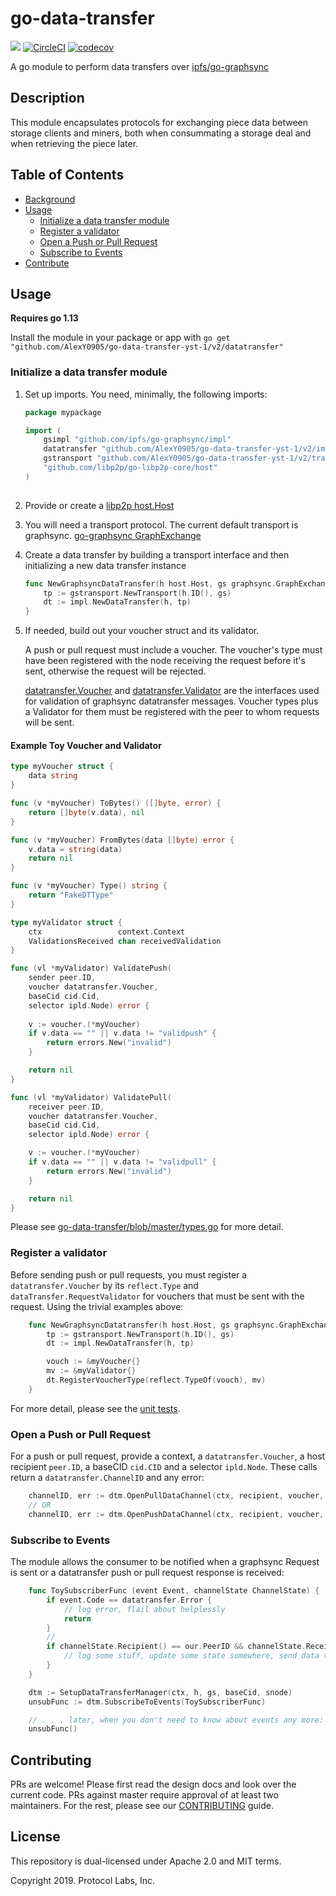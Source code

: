 # go-data-transfer
[![](https://img.shields.io/badge/made%20by-Protocol%20Labs-blue.svg?style=flat-square)](http://ipn.io)
[![CircleCI](https://circleci.com/gh/filecoin-project/go-data-transfer.svg?style=svg)](https://circleci.com/gh/filecoin-project/go-data-transfer)
[![codecov](https://codecov.io/gh/filecoin-project/go-data-transfer/branch/master/graph/badge.svg)](https://codecov.io/gh/filecoin-project/go-data-transfer)

A go module to perform data transfers over [ipfs/go-graphsync](https://github.com/ipfs/go-graphsync)

## Description
This module encapsulates protocols for exchanging piece data between storage clients and miners, both when consummating a storage deal and when retrieving the piece later. 

## Table of Contents
* [Background](https://github.com/AlexY0905/go-data-transfer-yst-1/v2/tree/master#background)
* [Usage](https://github.com/AlexY0905/go-data-transfer-yst-1/v2/tree/master#usage)
    * [Initialize a data transfer module](https://github.com/AlexY0905/go-data-transfer-yst-1/v2/tree/master#initialize-a-data-transfer-module)
    * [Register a validator](https://github.com/AlexY0905/go-data-transfer-yst-1/v2/tree/master#register-a-validator)
    * [Open a Push or Pull Request](https://github.com/AlexY0905/go-data-transfer-yst-1/v2/tree/master#open-a-push-or-pull-request)
    * [Subscribe to Events](https://github.com/AlexY0905/go-data-transfer-yst-1/v2/tree/master#subscribe-to-events)
* [Contribute](https://github.com/AlexY0905/go-data-transfer-yst-1/v2/tree/master#contribute)

## Usage

**Requires go 1.13**

Install the module in your package or app with `go get "github.com/AlexY0905/go-data-transfer-yst-1/v2/datatransfer"`


### Initialize a data transfer module
1. Set up imports. You need, minimally, the following imports:
    ```go
    package mypackage

    import (
        gsimpl "github.com/ipfs/go-graphsync/impl"
        datatransfer "github.com/AlexY0905/go-data-transfer-yst-1/v2/impl"
        gstransport "github.com/AlexY0905/go-data-transfer-yst-1/v2/transport/graphsync"
        "github.com/libp2p/go-libp2p-core/host"
    )
            
    ```
1. Provide or create a [libp2p host.Host](https://github.com/libp2p/go-libp2p-examples/tree/master/libp2p-host)
1. You will need a transport protocol. The current default transport is graphsync. [go-graphsync GraphExchange](https://github.com/ipfs/go-graphsync#initializing-a-graphsync-exchange)
1. Create a data transfer by building a transport interface and then initializing a new data transfer instance
    ```go
    func NewGraphsyncDataTransfer(h host.Host, gs graphsync.GraphExchange) {
        tp := gstransport.NewTransport(h.ID(), gs)
        dt := impl.NewDataTransfer(h, tp)
    }
    ```

1. If needed, build out your voucher struct and its validator. 
    
    A push or pull request must include a voucher. The voucher's type must have been registered with 
    the node receiving the request before it's sent, otherwise the request will be rejected.  

    [datatransfer.Voucher](https://github.com/AlexY0905/go-data-transfer-yst-1/v2/blob/21dd66ba370176224114b13030ee68cb785fadb2/datatransfer/types.go#L17)
    and [datatransfer.Validator](https://github.com/AlexY0905/go-data-transfer-yst-1/v2/blob/21dd66ba370176224114b13030ee68cb785fadb2/datatransfer/types.go#L153)
    are the interfaces used for validation of graphsync datatransfer messages.  Voucher types plus a Validator for them must be registered
    with the peer to whom requests will be sent.  

#### Example Toy Voucher and Validator
```go
type myVoucher struct {
	data string
}

func (v *myVoucher) ToBytes() ([]byte, error) {
	return []byte(v.data), nil
}

func (v *myVoucher) FromBytes(data []byte) error {
	v.data = string(data)
	return nil
}

func (v *myVoucher) Type() string {
	return "FakeDTType"
}

type myValidator struct {
	ctx                 context.Context
	ValidationsReceived chan receivedValidation
}

func (vl *myValidator) ValidatePush(
	sender peer.ID,
	voucher datatransfer.Voucher,
	baseCid cid.Cid,
	selector ipld.Node) error {
    
    v := voucher.(*myVoucher)
    if v.data == "" || v.data != "validpush" {
        return errors.New("invalid")
    }   

	return nil
}

func (vl *myValidator) ValidatePull(
	receiver peer.ID,
	voucher datatransfer.Voucher,
	baseCid cid.Cid,
	selector ipld.Node) error {

    v := voucher.(*myVoucher)
    if v.data == "" || v.data != "validpull" {
        return errors.New("invalid")
    }   

	return nil
}

```


Please see 
[go-data-transfer/blob/master/types.go](https://github.com/AlexY0905/go-data-transfer-yst-1/v2/blob/master/types.go) 
for more detail.


### Register a validator
Before sending push or pull requests, you must register a `datatransfer.Voucher` 
by its `reflect.Type` and `dataTransfer.RequestValidator` for vouchers that
must be sent with the request.  Using the trivial examples above:
```go
    func NewGraphsyncDatatransfer(h host.Host, gs graphsync.GraphExchange) {
        tp := gstransport.NewTransport(h.ID(), gs)
        dt := impl.NewDataTransfer(h, tp)

        vouch := &myVoucher{}
        mv := &myValidator{} 
        dt.RegisterVoucherType(reflect.TypeOf(vouch), mv)
    }
```
    
For more detail, please see the [unit tests](https://github.com/AlexY0905/go-data-transfer-yst-1/v2/blob/master/impl/impl_test.go).

### Open a Push or Pull Request
For a push or pull request, provide a context, a `datatransfer.Voucher`, a host recipient `peer.ID`, a baseCID `cid.CID` and a selector `ipld.Node`.  These
calls return a `datatransfer.ChannelID` and any error:
```go
    channelID, err := dtm.OpenPullDataChannel(ctx, recipient, voucher, baseCid, selector)
    // OR
    channelID, err := dtm.OpenPushDataChannel(ctx, recipient, voucher, baseCid, selector)

```

### Subscribe to Events

The module allows the consumer to be notified when a graphsync Request is sent or a datatransfer push or pull request response is received:

```go
    func ToySubscriberFunc (event Event, channelState ChannelState) {
        if event.Code == datatransfer.Error {
            // log error, flail about helplessly
            return
        }
        // 
        if channelState.Recipient() == our.PeerID && channelState.Received() > 0 {
            // log some stuff, update some state somewhere, send data to a channel, etc.
        }
    }

    dtm := SetupDataTransferManager(ctx, h, gs, baseCid, snode)
    unsubFunc := dtm.SubscribeToEvents(ToySubscriberFunc)

    // . . . later, when you don't need to know about events any more:
    unsubFunc()
```

## Contributing
PRs are welcome!  Please first read the design docs and look over the current code.  PRs against 
master require approval of at least two maintainers.  For the rest, please see our 
[CONTRIBUTING](https://github.com/AlexY0905/go-data-transfer-yst-1/v2/CONTRIBUTING.md) guide.

## License
This repository is dual-licensed under Apache 2.0 and MIT terms.

Copyright 2019. Protocol Labs, Inc.
